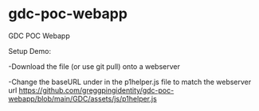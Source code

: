 # gdc-poc-webapp
GDC POC Webapp

Setup Demo:

-Download the file (or use git pull) onto a webserver

-Change the baseURL under in the p1helper.js file to match the webserver url https://github.com/greggpingidentity/gdc-poc-webapp/blob/main/GDC/assets/js/p1helper.js 
